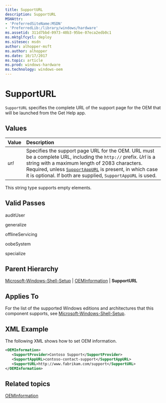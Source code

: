 ```yaml
---
title: SupportURL
description: SupportURL
MSHAttr:
- 'PreferredSiteName:MSDN'
- 'PreferredLib:/library/windows/hardware'
ms.assetid: 311d7bbd-0973-40b3-95be-07eca2edb0c1
ms.mktglfcycl: deploy
ms.sitesec: msdn
author: alhopper-msft
ms.author: alhopper
ms.date: 10/17/2017
ms.topic: article
ms.prod: windows-hardware
ms.technology: windows-oem
---
```

# SupportURL

`SupportURL` specifies the complete URL of the support page for the OEM that will be launched from the Get Help app.

## Values

| Value                   | Description                                                                           |
|:------------------------|:--------------------------------------------------------------------------------------|
| *url*                   | Specifies the support page URL for the OEM. URL must be a complete URL, including the `http://` prefix. *Url* is a string with a maximum length of 2083 characters. Required, unless [`SupportAppURL`](microsoft-windows-shell-setup-oeminformation-supportappurl.md) is present, in which case it is optional. If both are supplied, `SupportAppURL` is used.                                         |

This string type supports empty elements.

## Valid Passes

auditUser

generalize

offlineServicing

oobeSystem

specialize

## Parent Hierarchy

[Microsoft-Windows-Shell-Setup](microsoft-windows-shell-setup.md) | [OEMInformation](microsoft-windows-shell-setup-oeminformation.md) | **SupportURL**

## Applies To

For the list of the supported Windows editions and architectures that this component supports, see [Microsoft-Windows-Shell-Setup](microsoft-windows-shell-setup.md).

## XML Example

The following XML shows how to set OEM information.

```xml
<OEMInformation>
   <SupportProvider>Contoso Support</SupportProvider>
   <SupportAppURL>contoso-contact-support</SupportAppURL>
   <SupportURL>http://www.fabrikam.com/support</SupportURL>
</OEMInformation>
```

## Related topics

[OEMInformation](microsoft-windows-shell-setup-oeminformation.md)
